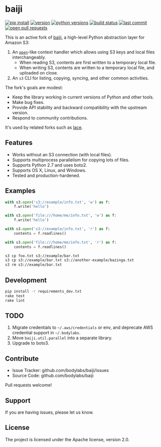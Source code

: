 baiji
=====

[![pip install](https://img.shields.io/badge/pip%20install-metabaiji-f441b8?style=flat-square)][pypi]
[![version](https://img.shields.io/pypi/v/metabaiji?style=flat-square)][pypi]
[![python versions](https://img.shields.io/pypi/pyversions/metabaiji?style=flat-square)][pypi]
[![build status](https://img.shields.io/circleci/project/github/metabolize/baiji/master.svg?style=flat-square)][circle]
[![last commit](https://img.shields.io/github/last-commit/metabolize/baiji?style=flat-square)][commits]
[![open pull requests](https://img.shields.io/github/issues-pr/metabolize/baiji?style=flat-square)][pull requests]

This is an active fork of [baiji][upstream], a high-level Python abstraction
layer for Amazon S3:

1. An [`open`][open]-like context handler which allows using S3 keys and
   local files interchangeably.
     - When reading S3, contents are first written to a temporary local
       file.
     - When writing S3, contents are written to a temporary local file,
       and uploaded on close.
2. An `s3` CLI for listing, copying, syncing, and other common activities.

The fork's goals are modest:

- Keep the library working in current versions of Python and other tools.
- Make bug fixes.
- Provide API stability and backward compatibility with the upstream version.
- Respond to community contributions.

It's used by related forks such as [lace][].

[upstream]: https://github.com/bodylabs/baiji
[circle]: https://circleci.com/gh/metabolize/baiji
[pypi]: https://pypi.org/project/metabaiji/
[pull requests]: https://github.com/metabolize/baiji/pulls
[commits]: https://github.com/metabolize/baiji/commits/master
[lace]: https://github.com/metabolize/lace


Features
--------

- Works without an S3 connection (with local files).
- Supports multiprocess parallelism for copying lots of files.
- Supports Python 2.7 and uses boto2.
- Supports OS X, Linux, and Windows.
- Tested and production-hardened.

[open]: https://docs.python.org/2/library/functions.html#open


Examples
--------

```py
with s3.open('s3://example/info.txt', 'w') as f:
    f.write('hello')

with s3.open('file:///home/me/info.txt', 'w') as f:
    f.write('hello')

with s3.open('s3://example/info.txt', 'r') as f:
    contents = f.readlines()

with s3.open('file:///home/me/info.txt', 'r') as f:
    contents = f.readlines()
```

```sh
s3 cp foo.txt s3://example/bar.txt
s3 cp s3://example/bar.txt s3://another-example/bazinga.txt
s3 rm s3://example/bar.txt
```


Development
-----------

```sh
pip install -r requirements_dev.txt
rake test
rake lint
```


TODO
----

1. Migrate credentials to `~/.aws/credentials` or env, and deprecate AWS
   credential support in `~/.bodylabs`.
2. Move `baiji.util.parallel` into a separate library.
3. Upgrade to boto3.


Contribute
----------

- Issue Tracker: github.com/bodylabs/baiji/issues
- Source Code: github.com/bodylabs/baiji

Pull requests welcome!


Support
-------

If you are having issues, please let us know.


License
-------

The project is licensed under the Apache license, version 2.0.
